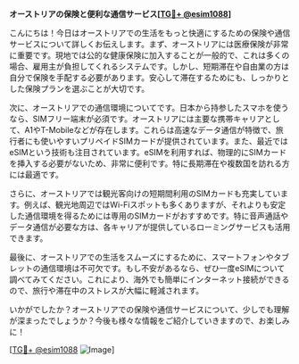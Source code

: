 **オーストリアの保険と便利な通信サービス[[TG💪+ @esim1088](https://t.me/s/esim1088)]**

こんにちは！今日はオーストリアでの生活をもっと快適にするための保険や通信サービスについて詳しくお伝えします。まず、オーストリアには医療保険が非常に重要です。現地では公的な健康保険に加入することが一般的で、これは多くの場合、雇用主が負担してくれるシステムです。しかし、短期滞在や自由業の方は自分で保険を手配する必要があります。安心して滞在するためにも、しっかりとした保険プランを選ぶことが大切です。

次に、オーストリアでの通信環境についてです。日本から持参したスマホを使うなら、SIMフリー端末が必須です。オーストリアには主要な携帯キャリアとして、A1やT-Mobileなどが存在します。これらは高速なデータ通信が特徴で、旅行者にも使いやすいプリペイドSIMカードが提供されています。また、最近ではeSIMという技術も注目されています。eSIMを利用すれば、物理的にSIMカードを挿入する必要がないため、非常に便利です。特に長期滞在や複数国を訪れる方には最適です。

さらに、オーストリアでは観光客向けの短期間利用のSIMカードも充実しています。例えば、観光地周辺ではWi-Fiスポットも多くありますが、それよりも安定した通信環境を得るためには専用のSIMカードがおすすめです。特に音声通話やデータ通信が必要な方は、各キャリアが提供しているローミングサービスも活用できます。

最後に、オーストリアでの生活をスムーズにするために、スマートフォンやタブレットの通信環境は不可欠です。もし不安があるなら、ぜひ一度eSIMについて調べてみてください。これにより、海外でも簡単にインターネット接続ができるので、旅行や滞在中のストレスが大幅に軽減されます。

いかがでしたか？オーストリアでの保険や通信サービスについて、少しでも理解が深まったでしょうか？今後も様々な情報をご紹介していきますので、お楽しみに！

[[TG💪+ @esim1088](https://t.me/s/esim1088) ![Image](https://i.postimg.cc/Y0z9fWf4/image.png)]
